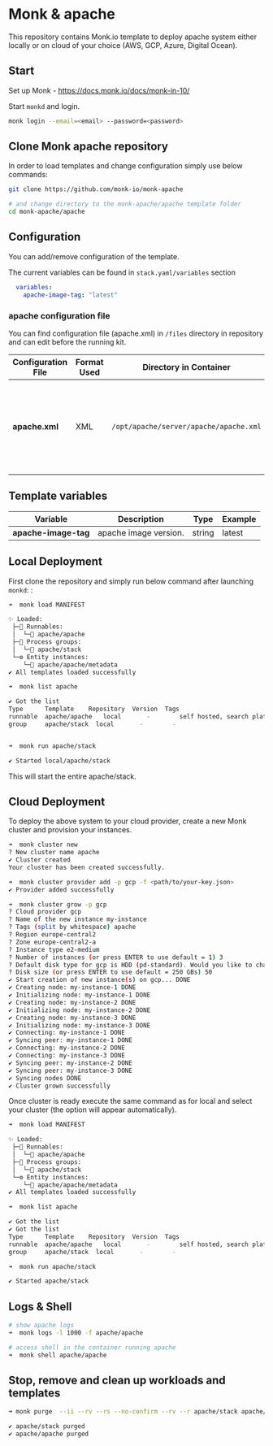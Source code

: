 # Monk & apache

This repository contains Monk.io template to deploy apache system either locally or on cloud of your choice (AWS, GCP, Azure, Digital Ocean).


## Start

Set up Monk - https://docs.monk.io/docs/monk-in-10/

Start `monkd` and login.

```bash
monk login --email=<email> --password=<password>
```

## Clone Monk apache repository

In order to load templates and change configuration simply use below commands: 
```bash
git clone https://github.com/monk-io/monk-apache

# and change directory to the monk-apache/apache template folder
cd monk-apache/apache
```

## Configuration

You can add/remove configuration of the template.

The current variables can be found in `stack.yaml/variables` section

```yaml
  variables:
    apache-image-tag: "latest"
```

### apache configuration file

You can find configuration file (apache.xml) in `/files` directory in repository and can edit before the running kit.


| Configuration File	 | Format Used | Directory in Container | Purpose 
|----------|-------------|------|---------|
| **apache.xml** | XML | `/opt/apache/server/apache/apache.xml` | The apache.xml file defines some global configuration options that apply to all or many cores.


##  Template variables

| Variable | Description | Type | Example |
|----------|-------------|------|---------|
| **apache-image-tag** | apache image version. | string | latest |




## Local Deployment

First clone the repository and simply run below command after launching `monkd`:
:

```bash
➜  monk load MANIFEST

✨ Loaded:
 ├─🔩 Runnables:
 │  └─🧩 apache/apache
 ├─🔗 Process groups:
 │  └─🧩 apache/stack
 └─⚙️ Entity instances:
    └─🧩 apache/apache/metadata
✔ All templates loaded successfully

➜  monk list apache

✔ Got the list
Type      Template    Repository  Version  Tags
runnable  apache/apache   local       -        self hosted, search platform,
group     apache/stack  local       -        -


➜  monk run apache/stack

✔ Started local/apache/stack

```

This will start the entire apache/stack. 


## Cloud Deployment

To deploy the above system to your cloud provider, create a new Monk cluster and provision your instances.

```bash
➜  monk cluster new
? New cluster name apache
✔ Cluster created
Your cluster has been created successfully.

➜  monk cluster provider add -p gcp -f <path/to/your-key.json>
✔ Provider added successfully

➜  monk cluster grow -p gcp
? Cloud provider gcp
? Name of the new instance my-instance
? Tags (split by whitespace) apache
? Region europe-central2
? Zone europe-central2-a
? Instance type e2-medium
? Number of instances (or press ENTER to use default = 1) 3
? Default disk type for gcp is HDD (pd-standard). Would you like to change it? No
? Disk size (or press ENTER to use default = 250 GBs) 50
✔ Start creation of new instance(s) on gcp... DONE
✔ Creating node: my-instance-1 DONE
✔ Initializing node: my-instance-1 DONE
✔ Creating node: my-instance-2 DONE
✔ Initializing node: my-instance-2 DONE
✔ Creating node: my-instance-3 DONE
✔ Initializing node: my-instance-3 DONE
✔ Connecting: my-instance-1 DONE
✔ Syncing peer: my-instance-1 DONE
✔ Connecting: my-instance-2 DONE
✔ Connecting: my-instance-3 DONE
✔ Syncing peer: my-instance-2 DONE
✔ Syncing peer: my-instance-3 DONE
✔ Syncing nodes DONE
✔ Cluster grown successfully
```

Once cluster is ready execute the same command as for local and select your cluster (the option will appear automatically).
```bash
➜  monk load MANIFEST

✨ Loaded:
 ├─🔩 Runnables:
 │  └─🧩 apache/apache
 ├─🔗 Process groups:
 │  └─🧩 apache/stack
 └─⚙️ Entity instances:
    └─🧩 apache/apache/metadata
✔ All templates loaded successfully

➜  monk list apache

✔ Got the list
✔ Got the list
Type      Template    Repository  Version  Tags
runnable  apache/apache   local       -        self hosted, search platform,
group     apache/stack  local       -        -

➜  monk run apache/stack

✔ Started apache/stack

```

## Logs & Shell

```bash
# show apache logs
➜  monk logs -l 1000 -f apache/apache

# access shell in the container running apache
➜  monk shell apache/apache

```

## Stop, remove and clean up workloads and templates

```bash
➜ monk purge  --ii --rv --rs --no-confirm --rv --r apache/stack apache/apache

✔ apache/stack purged
✔ apache/apache purged

```